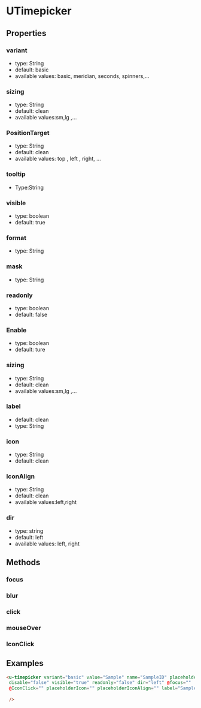 # UTimepicker

## Properties

### variant

* type: String
* default: basic
* available values: basic, meridian, seconds, spinners,...

### sizing
* type: String
* default: clean
* available values:sm,lg ,... 


### PositionTarget
* type: String
* default: clean
* available values: top , left , right, ...

### tooltip
* Type:String

### visible

* type: boolean
* default: true

### format

* type: String

### mask

* type: String
### readonly

* type: boolean
* default: false

### Enable

* type: boolean
* default: ture


### sizing
* type: String
* default: clean
* available values:sm,lg ,... 

### label
* default: clean
* type: String

### icon
* type: String
* default: clean

### IconAlign

* type: String
* default: clean
* available values:left,right 

### dir

* type: string
* default: left
* available values: left, right


## Methods

### focus

### blur
### click
### mouseOver
### IconClick
## Examples

```html
<u-timepicker variant="basic" value="Sample" name="SampleID" placeholder="Sample" tooltip="Sample" format="" mask="" 
 disable="false" visible="true" readonly="false" dir="left" @focus=""  @blur="" @click="" @mouseOver="",icon="",IconAlign=""
 @IconClick="" placeholderIcon="" placeholderIconAlign="" label="Sample" sizing=""
         
 />
```

